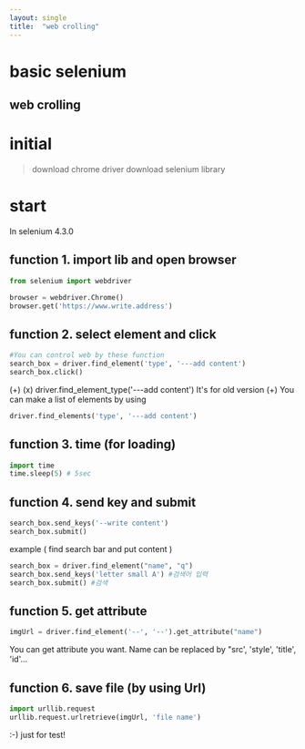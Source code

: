 ```yaml
---
layout: single
title:  "web crolling"
---
```


basic selenium
===
web crolling
---

# initial 
> download chrome driver 
> download selenium library  

# start
In selenium 4.3.0  

## function 1.  import lib and open browser
```python
from selenium import webdriver

browser = webdriver.Chrome() 
browser.get('https://www.write.address') 
```

## function 2. select element and click
```python
#You can control web by these function
search_box = driver.find_element('type', '---add content')
search_box.click()
```
(+) (x) driver.find_element_type('---add content')
It's for old version
(+) You can make a list of elements by using
```python
driver.find_elements('type', '---add content')
```


## function 3. time (for loading)
```python
import time
time.sleep(5) # 5sec
```


## function 4. send key and submit
```python
search_box.send_keys('--write content') 
search_box.submit() 
```
example ( find search bar and put content )
```python
search_box = driver.find_element("name", "q")
search_box.send_keys('letter small A') #검색어 입력
search_box.submit() #검색
```


## function 5. get attribute
```python
imgUrl = driver.find_element('--', '--').get_attribute("name")
```
You can get attribute you want. Name can be replaced by "src', 'style', 'title', 'id'...


## function 6. save file (by using Url)
```python
import urllib.request
urllib.request.urlretrieve(imgUrl, 'file name')
```


:-)
just for test!
